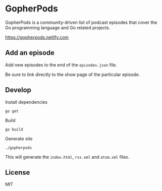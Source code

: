 # GopherPods

GopherPods is a community-driven list of podcast episodes that cover the Go programming language and Go related projects.

https://gopherpods.netlify.com

## Add an episode

Add new episodes to the end of the `episodes.json` file.

Be sure to link directly to the show page of the particular episode.

## Develop

Install dependencies

```
go get
```

Build

```
go build
```

Generate site

```
./gopherpods
```

This will generate the `index.html`, `rss.xml` and `atom.xml` files. 


## License

MIT
